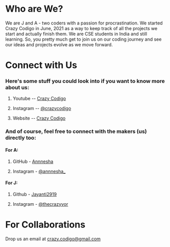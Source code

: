 # Who are We?

We are J and A - two coders with a passion for procrastination. We started Crazy Codigo in June, 2021 as a way to keep track of all the projects we start and actually finish them.
We are CSE students in India and still learning. So, you pretty much get to join us on our coding journey and see our ideas and projects evolve as we move forward.

# Connect with Us

### Here's some stuff you could look into if you want to know more about us:

1. Youtube -- [Crazy Codigo](https://www.youtube.com/channel/UCqZy_7DA4w2qS941ygUuI7A)

2. Instagram -- [@crazycodigo](https://www.instagram.com/crazycodigo/)

3. Website -- [Crazy Codigo](https://bit.ly/2Uq81UQ)

### And of course, feel free to connect with the makers (us) directly too:

#### For A:
1. GitHub - [Annnesha](https://github.com/Annnesha)

2. Instagram - [@annnesha_](https://www.instagram.com/annnesha_/) 

#### For J:
1. Github - [Jayanti2919](https://github.com/Jayanti2919)

2. Instagram - [@thecrazyvor](https://www.instagram.com/thecrazyvor/)


# For Collaborations

Drop us an email at crazy.codigo@gmail.com

<!---
crazycodigo/crazycodigo is a ✨ special ✨ repository because its `README.md` (this file) appears on your GitHub profile.
You can click the Preview link to take a look at your changes.
--->
